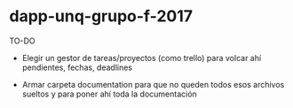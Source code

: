 # dapp-unq-grupo-f-2017
TO-DO
- Elegir un gestor de tareas/proyectos (como trello) para volcar ahí pendientes, fechas, deadlines

- Armar carpeta documentation para que no queden todos esos archivos sueltos y para poner ahí toda la documentación
